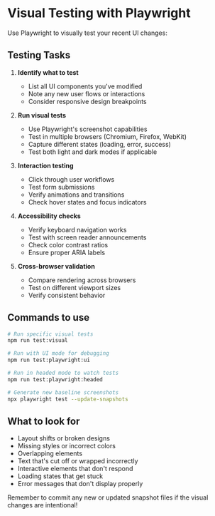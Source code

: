 # Visual Testing with Playwright

Use Playwright to visually test your recent UI changes:

## Testing Tasks

1. **Identify what to test**
   - List all UI components you've modified
   - Note any new user flows or interactions
   - Consider responsive design breakpoints

2. **Run visual tests**
   - Use Playwright's screenshot capabilities
   - Test in multiple browsers (Chromium, Firefox, WebKit)
   - Capture different states (loading, error, success)
   - Test both light and dark modes if applicable

3. **Interaction testing**
   - Click through user workflows
   - Test form submissions
   - Verify animations and transitions
   - Check hover states and focus indicators

4. **Accessibility checks**
   - Verify keyboard navigation works
   - Test with screen reader announcements
   - Check color contrast ratios
   - Ensure proper ARIA labels

5. **Cross-browser validation**
   - Compare rendering across browsers
   - Test on different viewport sizes
   - Verify consistent behavior

## Commands to use

```bash
# Run specific visual tests
npm run test:visual

# Run with UI mode for debugging
npm run test:playwright:ui

# Run in headed mode to watch tests
npm run test:playwright:headed

# Generate new baseline screenshots
npx playwright test --update-snapshots
```

## What to look for

- Layout shifts or broken designs
- Missing styles or incorrect colors
- Overlapping elements
- Text that's cut off or wrapped incorrectly
- Interactive elements that don't respond
- Loading states that get stuck
- Error messages that don't display properly

Remember to commit any new or updated snapshot files if the visual changes are intentional!
